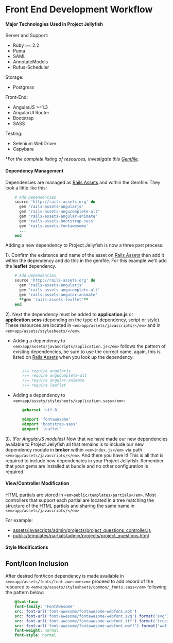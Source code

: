 Front End Development Workflow
============

#### Major Technologies Used in Project Jellyfish

Server and Support:
* Ruby >= 2.2
* Puma
* SAML
* AnnotateModels
* Rufus-Scheduler

Storage:
* Postgress

Front-End:
* AngularJS >=1.3
* AngularUI Router
* Bootstrap
* SASS

Testing:
* Selenium WebDriver
* Capybara

*_For the complete listing of resources, investigate this [Gemfile](https://github.com/projectjellyfish/api/blob/master/Gemfile)._


#### Dependency Management
Dependencies are managed as <a href="https://rails-assets.org" target="_blank">Rails Assets</a> and within the Gemfile. They look a little like this:

```ruby
    # Add Dependencies
    source 'http://rails-assets.org' do
      gem 'rails-assets-angularjs'
      gem 'rails-assets-angucomplete-alt'
      gem 'rails-assets-angular-animate'
      gem 'rails-assets-bootstrap-sass'
      gem 'rails-assets-fontawesome'
      ...
    end
```


Adding a new dependency to Project Jellyfish is now a three part process:

1). Confirm the existence and name of the asset on <a href="https://rails-assets.org" target="_blank">Rails Assets</a> then add it within the dependency and _do_ this in the gemfile.  For this example we'll add the **leaflet** dependency.
```ruby
    # Add Dependencies
    source 'http://rails-assets.org' do
      gem 'rails-assets-angularjs'
      gem 'rails-assets-angucomplete-alt'
      gem 'rails-assets-angular-animate'
      **gem 'rails-assets-leaflet'**
    end
```


2). Next the dependency must be added to **application.js** or **application.scss** (depending on the type of dependency, script or style). These resources are located in `<em>app/assets/javascripts/</em>` and in `<em>app/assets/stylesheets/</em>`. 

* Adding a dependency to `<em>app/assets/javascripts/application.js</em>` follows the pattern of existing dependencies, be sure to use the correct name, again, this is listed on <a href="https://rails-assets.org" target="_blank">Rails Assets</a> when you look up the dependency.
    
    ```javascript

        //= require angularjs
        //= require angucomplete-alt
        //= require angular-animate
        //= require leaflet
    ```
* Adding a dependency to `<em>app/assets/stylesheets/application.sass</em>`:
    
    ```sass
        @charset 'utf-8'

        @import 'fontawesome'
        @import 'bootstrap-sass'
        @import 'leaflet'
    ````


3). _(For AngularJS modules)_ Now that we have made our new dependencies available to Project Jellyfish all that remains is to include our new dependency module in **broker** within `<em>index.js</em>` via path `<em>app/assets/javascripts/</em>`.
And there you have it! This is all that is required to include new dependencies in your Project Jellyfish.  Remember that your gems are installed at bundle and no other configuration is required.


#### View/Controller Modification

HTML partials are stored in `<em>public/templates/partials</em>`.  Most controllers that support each partial are located in a tree matching the structure of the HTML partials and sharing the same name in `<em>app/assets/javascripts/</em>`

For example:
* [assets/javascripts/admin/projects/project_questions_controller.js](https://github.com/projectjellyfish/api/blob/master/app/assets/javascripts/admin/projects/project_questions_controller.js)
* [public/templates/partials/admin/projects/project_questions.html](https://github.com/projectjellyfish/api/blob/master/public/templates/partials/admin/projects/project_questions.html)



#### Style Modifications

## Font/Icon Inclusion

After desired font/icon dependency is made available in `<em>app/assets/fonts/font-awesome<em>` proceed to add record of the resource to `<em>app/assets/stylesheets/common/_fonts.sass</em>` following the pattern below:
```sass
    @font-face
    font-family: 'FontAwesome'
    src: font-url('font-awesome/fontawesome-webfont.eot')
    src: font-url('font-awesome/fontawesome-webfont.svg') format('svg')
    src: font-url('font-awesome/fontawesome-webfont.ttf') format('truetype')
    src: font-url('font-awesome/fontawesome-webfont.woff') format('woff')
    font-weight: normal
    font-style: normal
```
